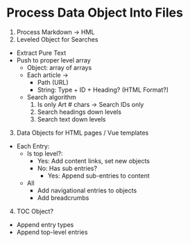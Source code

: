 # Process Data Object Into Files

1. Process Markdown -> HML
2. Leveled Object for Searches
  - Extract Pure Text
  - Push to proper level array
    - Object: array of arrays
    - Each article ->
      - Path (URL)
      - String: Type + ID + Heading? (HTML Format?)
    - Search algorithm
      1. Is only Art # chars -> Search IDs only
      2. Search headings down levels
      3. Search text down levels
3. Data Objects for HTML pages / Vue templates
  - Each Entry:
    - Is top level?:
      - Yes: Add content links, set new objects
      - No: Has sub entries?
        - Yes: Append sub-entries to content
    - All
      - Add navigational entries to objects
      - Add breadcrumbs
4. TOC Object?
  - Append entry types
  - Append top-level entries
